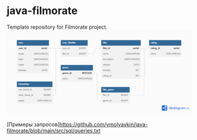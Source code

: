 # java-filmorate
Template repository for Filmorate project.
<picture>
 <img alt="Shema" src="https://github.com/ymolyavkin/java-filmorate/blob/main/src/sql/Shema.png?raw=true">
</picture>

[Примеры запросов]https://github.com/ymolyavkin/java-filmorate/blob/main/src/sql/queries.txt

